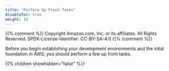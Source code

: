 ```yaml
---
title: "Perform Up Front Tasks"
disableToc: true
weight: 10
---
```


{{% comment %}}
Copyright Amazon.com, Inc. or its affiliates. All Rights Reserved.
SPDX-License-Identifier: CC-BY-SA-4.0
{{% /comment %}}

Before you begin establishing your development environments and the intial foundation in AWS, you should perform a few up front tasks.

{{% children showhidden="false" %}}
